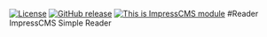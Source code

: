 [![License](https://img.shields.io/github/license/ImpressCMS/impresscms-module-reader.svg?maxAge=2592000)](License.txt) 
	[![GitHub release](https://img.shields.io/github/release/ImpressCMS/impresscms-module-reader.svg?maxAge=2592000)](https://github.com/ImpressCMS/impresscms-module-reader/releases) 
		[![This is ImpressCMS module](https://img.shields.io/badge/ImpressCMS-module-F3AC03.svg?maxAge=2592000)](http://impresscms.org)
#Reader
ImpressCMS Simple Reader
